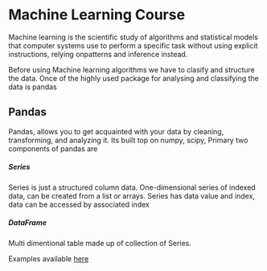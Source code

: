 # Machine Learning Course
Machine learning is the scientific study of algorithms and statistical models that computer systems use to perform a specific task without using explicit instructions, relying onpatterns and inference instead. 

Before using Machine learning algorithms we have to clasify and structure the data. Once of the highly used package for analysing and classifying the data is pandas

## Pandas
Pandas, allows you to get acquainted with your data by cleaning, transforming, and analyzing it. Its built top on numpy, scipy, Primary two components of pandas are 

##### Series
Series is just a structured column data. One-dimensional series of indexed data, can be created from a list or arrays.
Series has data value and index, data can be accessed by associated index
##### DataFrame  
Multi dimentional table made up of collection of Series.

Examples available [here](pandas) 



